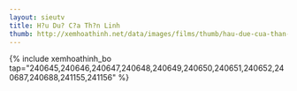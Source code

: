 ```yaml
---
layout: sieutv
title: H?u Du? C?a Th?n Linh
thumb: http://xemhoathinh.net/data/images/films/thumb/hau-due-cua-than-linh-hau-due-cua-than-linh-2016.jpg
---
```

{% include xemhoathinh_bo tap="240645,240646,240647,240648,240649,240650,240651,240652,240687,240688,241155,241156" %} 
